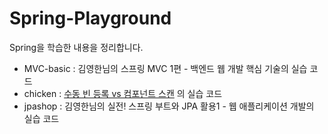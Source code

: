 # Spring-Playground

Spring을 학습한 내용을 정리합니다. <p>
- MVC-basic : 김영한님의 스프링 MVC 1편 - 백엔드 웹 개발 핵심 기술의 실습 코드 
- chicken : [수동 빈 등록 vs 컴포넌트 스캔](https://toki0411.tistory.com/57) 의 실습 코드 
- jpashop : 김영한님의 실전! 스프링 부트와 JPA 활용1 - 웹 애플리케이션 개발의 실습 코드 
